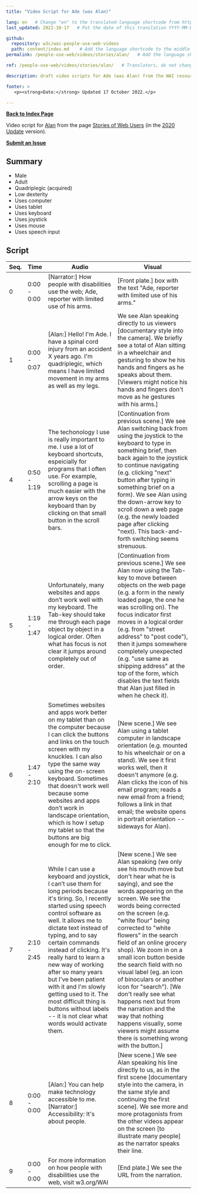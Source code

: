 ```yaml
---
title: "Video Script for Ade (was Alan)"

lang: en   # Change "en" to the translated-language shortcode from https://www.iana.org/assignments/language-subtag-registry/language-subtag-registry
last_updated: 2022-10-17   # Put the date of this translation YYYY-MM-DD (with month in the middle)

github:
  repository: w3c/wai-people-use-web-videos
  path: content/index.md    # Add the language shortcode to the middle of the filename, for example: content/index.fr.md
permalink: /people-use-web/videos/stories/alan/   # Add the language shortcode to the end, with no slash at end, for example: /link/to/page/fr

ref: /people-use-web/videos/stories/alan/   # Translators, do not change this

description: draft video scripts for Ade (was Alan) from the WAI resource "How People with Disabilities Use the Web"

footer: >
   <p><strong>Date:</strong> Updated 17 October 2022.</p>

---
```


**[Back to Index Page](../../)**

Video script for [Alan](https://deploy-preview-113--wai-people-use-web.netlify.app/people-use-web/user-stories-one/) from the page [Stories of Web Users](https://deploy-preview-113--wai-people-use-web.netlify.app/people-use-web/user-stories/) (in the [2020 Update](https://github.com/w3c/wai-people-use-web/wiki/Persona-development) version).

**[Submit an Issue](https://github.com/w3c/wai-people-use-web-videos/issues/new?title=[Alan])**

## Summary

* Male
* Adult
* Quadriplegic (acquired)
* Low dexterity
* Uses computer
* Uses tablet
* Uses keyboard
* Uses joystick
* Uses mouse
* Uses speech input

## Script

| Seq. | Time | Audio | Visual |
| --- | --- | --- | --- |
| 0 | 0:00 - 0:00 | [Narrator:] How people with disabilities use the web; Ade, reporter with limited use of his arms. | [Front plate.] box with the text "Ade, reporter with limited use of his arms." |
| 1 | 0:00 - 0:07 | [Alan:] Hello! I'm Ade. I have a spinal cord injury from an accident X years ago. I'm quadriplegic, which means I have limited movement in my arms as well as my legs. | We see Alan speaking directly to us viewers [documentary style into the camera]. We briefly see a total of Alan sitting in a wheelchair and gesturing to show he his hands and fingers as he speaks about them. [Viewers might notice his hands and fingers don't move as he gestures with his arms.] |
| 4 | 0:50 - 1:19 | The techonology I use is really important to me. I use a lot of keyboard shortcuts, espeicially for programs that I often use. For example, scrolling a page is much easier with the arrow keys on the keyboard than by clicking on that small button in the scroll bars. | [Continuation from previous scene.] We see Alan switching back from using the joystick to the keyboard to type in something brief, then back again to the joystick to continue navigating (e.g. clicking "next" button after typing in something brief on a form). We see Alan using the down-arrow key to scroll down a web page (e.g. the newly loaded page after clicking "next). This back-and-forth switching seems strenuous. |
| 5 | 1:19 - 1:47 | Unfortunately, many websites and apps don’t work well with my keyboard. The Tab-key should take me through each page object by object in a logical order. Often what has focus is not clear it jumps around completely out of order. | [Continuation from previous scene.] We see Alan now using the Tab-key to move between objects on the web page (e.g. a form in the newly loaded page, the one he was scrolling on). The focus indicator first moves in a logical order (e.g. from "street address" to "post code"), then it jumps somewhere completely unexpected (e.g. "use same as shipping address" at the top of the form, which disables the text fields that Alan just filled in when he check it). |
| 6 | 1:47 - 2:10 | Sometimes websites and apps work better on my tablet than on the computer because I can click the buttons and links on the touch screen with my knuckles. I can also type the same way using the on-screen keyboard. Sometimes that doesn't work well because some websites and apps don’t work in landscape orientation, which is how I setup my tablet so that the buttons are big enough for me to click. | [New scene.] We see Alan using a tablet computer in landscape orientation (e.g. mounted to his wheelchair or on a stand). We see it first works well, then it doesn't anymore (e.g. Alan clicks the icon of his email program; reads a new email from a friend; follows a link in that email; the website opens in portrait orientation -- sideways for Alan). |
| 7 | 2:10 - 2:45 | While I can use a keyboard and joystick, I can’t use them for long periods because it's tiring. So, I recently started using speech control software as well. It allows me to dictate text instead of typing, and to say certain commands instead of clicking. It's really hard to learn a new way of working after so many years but I've been patient with it and I'm slowly getting used to it. The most difficult thing is buttons without labels -- it is not clear what words would activate them. | [New scene.] We see Alan speaking (we only see his mouth move but don't hear what he is saying), and see the words appearing on the screen. We see the words being corrected on the screen (e.g. "white flour" being corrected to "white flowers" in the search field of an online grocery shop). We zoom in on a small icon button beside the search field with no visual label (eg. an icon of binoculars or another icon for "search"). [We don't really see what happens next but from the narration and the way that nothing happens visually, some viewers might assume there is something wrong with the button.] |
| 8 | 0:00 - 0:00 | [Alan:] You can help make technology accessible to me. [Narrator:] Accessibility: It's about people. | [New scene.] We see Alan speaking his line directly to us, as in the first scene [documentary style into the camera, in the same style and continuing the first scene]. We see more and more protagonists from the other videos appear on the screen [to illustrate many people] as the narrator speaks their line. |
| 9 | 0:00 - 0:00 | For more information on how people with disabilities use the web, visit w3.org/WAI | [End plate.] We see the URL from the narration. |

